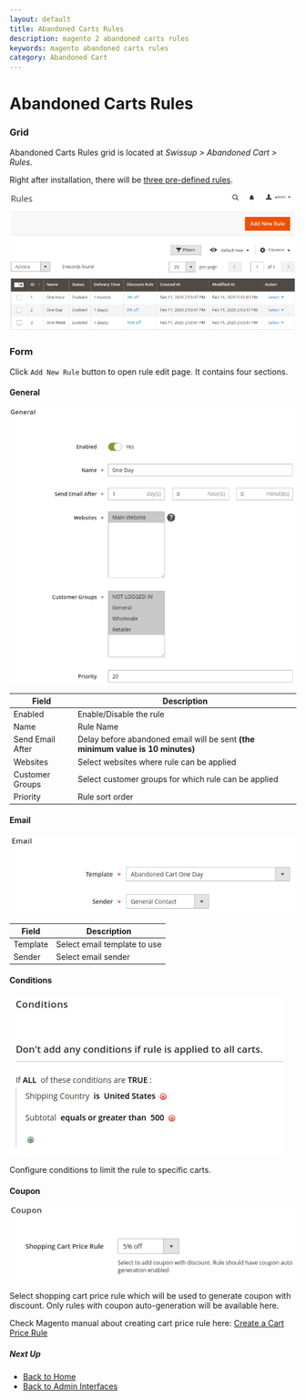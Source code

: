 ```yaml
---
layout: default
title: Abandoned Carts Rules
description: magento 2 abandoned carts rules
keywords: magento abandoned carts rules
category: Abandoned Cart
---
```


# Abandoned Carts Rules

### Grid

Abandoned Carts Rules grid is located at _Swissup > Abandoned Cart > Rules_.

Right after installation, there will be
[three pre-defined rules](/m2/extensions/abandoned-cart/pre-defined-rules-and-templates/).

![Abandoned Carts Rules](/images/m2/abandoned-cart/backend/rules-grid.png)

### Form

Click `Add New Rule` button to open rule edit page. It contains four sections.

#### General

![Rule Form General](/images/m2/abandoned-cart/backend/rule-form-general.png)

Field            | Description
-----------------|------------------------------------------------------
Enabled          | Enable/Disable the rule
Name             | Rule Name
Send Email After | Delay before abandoned email will be sent **(the minimum value is 10 minutes)**
Websites         | Select websites where rule can be applied
Customer Groups  | Select customer groups for which rule can be applied
Priority         | Rule sort order

#### Email

![Rule Form Email](/images/m2/abandoned-cart/backend/rule-form-email.png)

Field    | Description
---------|------------------------------------------------------
Template | Select email template to use
Sender   | Select email sender

#### Conditions

![Rule Form Conditions](/images/m2/abandoned-cart/backend/rule-form-conditions.png)

Configure conditions to limit the rule to specific carts.

#### Coupon

![Rule Form Coupon](/images/m2/abandoned-cart/backend/rule-form-coupon.png)

Select shopping cart price rule which will be used to generate coupon with discount.
Only rules with coupon auto-generation will be available here.

Check Magento manual about creating cart price rule here:
[Create a Cart Price Rule](https://docs.magento.com/m2/ce/user_guide/marketing/price-rules-cart-create.html)

##### Next Up

 -  [Back to Home](/m2/extensions/abandoned-cart/)
 -  [Back to Admin Interfaces](/m2/extensions/abandoned-cart/backend/)
